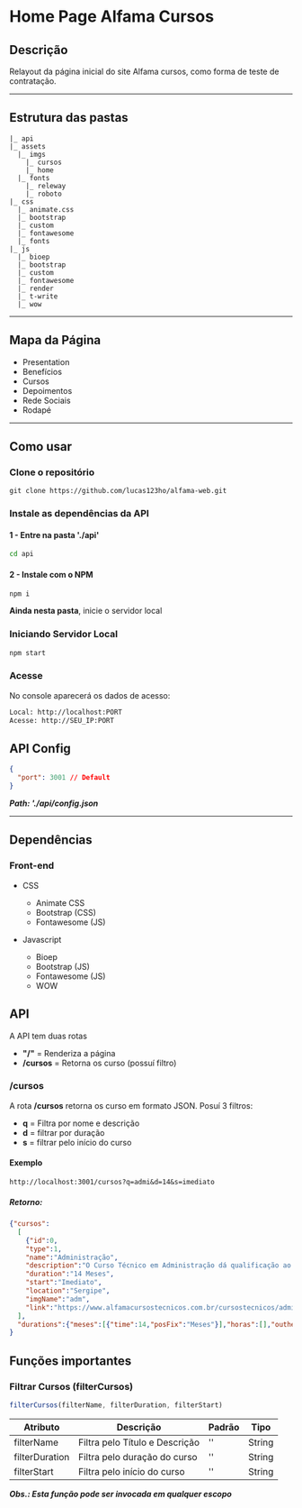# Home Page Alfama Cursos

## Descrição
Relayout da página inicial do site Alfama cursos, como forma de teste de contratação.

---

## Estrutura das pastas
```
|_ api
|_ assets
  |_ imgs
    |_ cursos
    |_ home
  |_ fonts
    |_ releway
    |_ roboto
|_ css
  |_ animate.css
  |_ bootstrap
  |_ custom
  |_ fontawesome
  |_ fonts
|_ js
  |_ bioep
  |_ bootstrap
  |_ custom
  |_ fontawesome
  |_ render
  |_ t-write
  |_ wow
```

---

## Mapa da Página
- Presentation
- Benefícios
- Cursos
- Depoimentos
- Rede Sociais
- Rodapé

---

## Como usar

### Clone o repositório
```git
git clone https://github.com/lucas123ho/alfama-web.git

```
### Instale as dependências da API
#### 1 - Entre na pasta './api'
```bash
cd api
```
#### 2 - Instale com o NPM
```bash
npm i
```
**Ainda nesta pasta**, inicie o servidor local

### Iniciando Servidor Local
```bash
npm start
```

### Acesse
No console aparecerá os dados de acesso:
```bash
Local: http://localhost:PORT
Acesse: http://SEU_IP:PORT
```

## API Config
```JSON
{
  "port": 3001 // Default
}
```
***Path: './api/config.json***

---

## Dependências
### Front-end
- CSS
  - Animate CSS
  - Bootstrap (CSS)
  - Fontawesome (JS)

- Javascript
  - Bioep
  - Bootstrap (JS)
  - Fontawesome (JS)
  - WOW

## API
A API tem duas rotas
- **"/"** = Renderiza a página
- **/cursos** = Retorna os curso (possuí filtro)

### /cursos
A rota **/cursos** retorna os curso em formato JSON. Posuí 3 filtros:
- **q** = Filtra por nome e descrição
- **d** = filtrar por duração
- **s** = filtrar pelo início do curso

#### Exemplo
```URL
http://localhost:3001/cursos?q=admi&d=14&s=imediato
```
##### Retorno:
```JSON
{"cursos":
  [
    {"id":0,
    "type":1,
    "name":"Administração",
    "description":"O Curso Técnico em Administração dá qualificação ao profissional que deseja atuar como Gestor de Recursos Humanos.",
    "duration":"14 Meses",
    "start":"Imediato",
    "location":"Sergipe",
    "imgName":"adm",
    "link":"https://www.alfamacursostecnicos.com.br/cursostecnicos/administracao"}
  ],
  "durations":{"meses":[{"time":14,"posFix":"Meses"}],"horas":[],"outhers":[]},"starts":["Imediato"]
}
```

## Funções importantes
### Filtrar Cursos (filterCursos)
```javascript
filterCursos(filterName, filterDuration, filterStart)
```
| Atributo       | Descrição                      | Padrão | Tipo   |
| -------------- | ------------------------------ | ------ | ------ |
| filterName     | Filtra pelo Título e Descrição |   ''   | String | 
| filterDuration | Filtra pelo duração do curso   |   ''   | String |
| filterStart    | Filtra pelo início do curso    |   ''   | String |

***Obs.: Esta função pode ser invocada em qualquer escopo***
